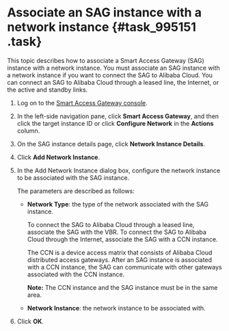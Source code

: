 # Associate an SAG instance with a network instance {#task_995151 .task}

This topic describes how to associate a Smart Access Gateway \(SAG\) instance with a network instance. You must associate an SAG instance with a network instance if you want to connect the SAG to Alibaba Cloud. You can connect an SAG to Alibaba Cloud through a leased line, the Internet, or the active and standby links.

1.  Log on to the [Smart Access Gateway console](https://smartag.console.aliyun.com).
2.  In the left-side navigation pane, click **Smart Access Gateway**, and then click the target instance ID or click **Configure Network** in the **Actions** column.
3.  On the SAG instance details page, click **Network Instance Details**.
4.  Click **Add Network Instance**.
5.  In the Add Network Instance dialog box, configure the network instance to be associated with the SAG instance. 

    The parameters are described as follows:

    -   **Network Type**: the type of the network associated with the SAG instance.

        To connect the SAG to Alibaba Cloud through a leased line, associate the SAG with the VBR. To connect the SAG to Alibaba Cloud through the Internet, associate the SAG with a CCN instance.

        The CCN is a device access matrix that consists of Alibaba Cloud distributed access gateways. After an SAG instance is associated with a CCN instance, the SAG can communicate with other gateways associated with the CCN instance.

        **Note:** The CCN instance and the SAG instance must be in the same area.

    -   **Network Instance**: the network instance to be associated with.
6.  Click **OK**.

